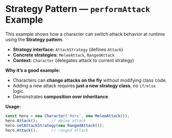 # Strategy Pattern — `performAttack` Example

This example shows how a character can switch attack behavior at runtime using the **Strategy pattern**.

- **Strategy interface:** `AttackStrategy` (defines `Attack`)
- **Concrete strategies:** `MeleeAttack`, `RangedAttack`
- **Context:** `Character` (delegates attack to current strategy)

**Why it’s a good example:**
- Characters can **change attacks on the fly** without modifying class code.
- Adding a new attack requires **just a new strategy class**, no `if/else` logic.
- Demonstrates **composition over inheritance**.

**Usage:**
```js
const hero = new Character('Hero', new MeleeAttack());
hero.Attack();      // melee attack
hero.setAttackStrategy(new RangedAttack());
hero.Attack();      // ranged attack
